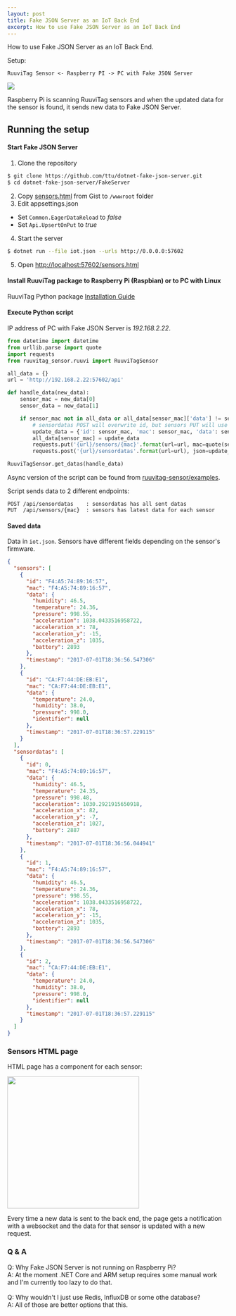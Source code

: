 ```yaml
---
layout: post
title: Fake JSON Server as an IoT Back End
excerpt: How to use Fake JSON Server as an IoT Back End
---
```


How to use Fake JSON Server as an IoT Back End.

Setup:
```
RuuviTag Sensor <- Raspberry PI -> PC with Fake JSON Server
```

<img src="https://lh3.googleusercontent.com/6aHT-7EnYG1-tfOvH2Gavoq0YZTjotfOzO76fuWBv1uEbRVQvHqQqmtpk-My-iqTCRoCKv_KoqXCt_ptijqZ_NYpTiGf34ubJOAwhFu-9DDFlIFa9jZcGeH2pviRK0wsNaP3C_E_3raG1xeQQjlCgP4SJRRs1z2ssBgaLJEjJkpxsMMzgqQFmwayAYwJjhwiWNjxZsJhjaTHrIdq7n-RSxI-5q5XwHL4onK55WvaO7xz-06pAiHWn6X6dpWa-SrwTLRzEwFFaTJVu9QITD7KuoDWngoCCNd4wPFO1xOAviNeCO2iWFUEOu-nXc4I9uIZt0JzFMgjEPSN7QA84qWi3Z6_juMUzPn2EPwu4yEr07__3ffCRVRxSukQJIxnugFGifgOYiQDrxhLIsoZIMFMe-Dn44FK3u7UZLLtftYv9-KO62AF0KpW4YsOyMvWz9n06PaCLp13LPkqkdnghq0NgfXd9xVmoNPFXc1B8um7XVZHEyQ4ZoI3DKcLJYTWuhTfAI2aj56L9t8ToVagukOSZkTRHNerEwuWmOOaZuzrgEC7uyUtYOSZISc0c619bFiJRAKD9tUxmGT7O7bhLfGlYMDEGqXmglvpilYKJEdTAy82V2lhgKdUHkWzOIXlW43DmM7KjQg-gDBhpfSp3-nj9Hn--mQknjvVjuR9C_boTfs=w1218-h685-no" />

Raspberry Pi is scanning RuuviTag sensors and when the updated data for the sensor is found, it sends new data to Fake JSON Server.

## Running the setup

#### Start Fake JSON Server


1. Clone the repository
```sh
$ git clone https://github.com/ttu/dotnet-fake-json-server.git
$ cd dotnet-fake-json-server/FakeServer
```
2. Copy [sensors.html](https://gist.github.com/ttu/427d817742ccea339d7c9cd8833a87ce) from Gist to `/wwwroot` folder
3. Edit appsettings.json
  * Set `Common.EagerDataReload` to _false_
  * Set `Api.UpsertOnPut` to _true_
4. Start the server
```sh
$ dotnet run --file iot.json --urls http://0.0.0.0:57602
```
5. Open [http://localhost:57602/sensors.html](http://localhost:57602/sensors.html)

#### Install RuuviTag package to Raspberry Pi (Raspbian) or to PC with Linux

RuuviTag Python package [Installation Guide](https://github.com/ttu/ruuvitag-sensor#installation)

#### Execute Python script

IP address of PC with Fake JSON Server is _192.168.2.22_.

```python
from datetime import datetime
from urllib.parse import quote
import requests
from ruuvitag_sensor.ruuvi import RuuviTagSensor

all_data = {}
url = 'http://192.168.2.22:57602/api'

def handle_data(new_data):
    sensor_mac = new_data[0]
    sensor_data = new_data[1]

    if sensor_mac not in all_data or all_data[sensor_mac]['data'] != sensor_data:
        # sensordatas POST will overwrite id, but sensors PUT will use it
        update_data = {'id': sensor_mac, 'mac': sensor_mac, 'data': sensor_data, 'timestamp': datetime.now().isoformat()}
        all_data[sensor_mac] = update_data
        requests.put('{url}/sensors/{mac}'.format(url=url, mac=quote(sensor_mac)), json=update_data)
        requests.post('{url}/sensordatas'.format(url=url), json=update_data)

RuuviTagSensor.get_datas(handle_data)
```

Async version of the script can be found from [ruuvitag-sensor/examples](https://github.com/ttu/ruuvitag-sensor/blob/master/examples/send_updated_async.py). 

Script sends data to 2 different endpoints:

```
POST /api/sensordatas    : sensordatas has all sent datas
PUT  /api/sensors/{mac}  : sensors has latest data for each sensor
```

#### Saved data

Data in `iot.json`. Sensors have different fields depending on the sensor's firmware.

```json
{
  "sensors": [
    {
      "id": "F4:A5:74:89:16:57",
      "mac": "F4:A5:74:89:16:57",
      "data": {
        "humidity": 46.5,
        "temperature": 24.36,
        "pressure": 998.55,
        "acceleration": 1038.0433516958722,
        "acceleration_x": 78,
        "acceleration_y": -15,
        "acceleration_z": 1035,
        "battery": 2893
      },
      "timestamp": "2017-07-01T18:36:56.547306"
    },
    {
      "id": "CA:F7:44:DE:EB:E1",
      "mac": "CA:F7:44:DE:EB:E1",
      "data": {
        "temperature": 24.0,
        "humidity": 38.0,
        "pressure": 998.0,
        "identifier": null
      },
      "timestamp": "2017-07-01T18:36:57.229115"
    }
  ],
  "sensordatas": [
    {
      "id": 0,
      "mac": "F4:A5:74:89:16:57",
      "data": {
        "humidity": 46.5,
        "temperature": 24.35,
        "pressure": 998.48,
        "acceleration": 1030.2921915650918,
        "acceleration_x": 82,
        "acceleration_y": -7,
        "acceleration_z": 1027,
        "battery": 2887
      },
      "timestamp": "2017-07-01T18:36:56.044941"
    },
    {
      "id": 1,
      "mac": "F4:A5:74:89:16:57",
      "data": {
        "humidity": 46.5,
        "temperature": 24.36,
        "pressure": 998.55,
        "acceleration": 1038.0433516958722,
        "acceleration_x": 78,
        "acceleration_y": -15,
        "acceleration_z": 1035,
        "battery": 2893
      },
      "timestamp": "2017-07-01T18:36:56.547306"
    },
    {
      "id": 2,
      "mac": "CA:F7:44:DE:EB:E1",
      "data": {
        "temperature": 24.0,
        "humidity": 38.0,
        "pressure": 998.0,
        "identifier": null
      },
      "timestamp": "2017-07-01T18:36:57.229115"
    }
  ]
}
```

### Sensors HTML page

HTML page has a component for each sensor:

<img src="https://lh3.googleusercontent.com/YyiVGcxikooLsrOA7gAjVrzD7T5TJh9aF-obmPDHixPsxd9fqxxlSWm_TiBWBGprPjYyTfBOU9rjHMOIhswNOcDLhmqTcgUoT-2gslTWm7ZeBqb53Ioxc59eH00WitHnPEPr6IqeDlAo0sH1oIYwu_eojvvmAMrLxx43sqaDKjxs4CzMfUiFvEv6TtUG3l9GkgtfhmxkF0V2omhO3healOVrNcMqvcklkZeWPrCVWZHrJ3I4TmDvLNDL9kWuyVW4HbhDgwnomwLfh3KrBjE4hoT_lWS1sqmYBvv0pWy552FujiaTEqAYco1Nnlu-NulENb9kM40iGkcTFj8jJvCjAXi2D52voeyOvgsRHSZE4NPExbfpoKXvlckyu_5Kd1-aEBX3nID7Wbb5-T8uaj2GWmoytdsqtCEq_sTLQYWnNveOdnEHqBAqQUaBTwfw81skSbgkbzFrG7Onpb68SyUWsdTu4pfJPYknASrsoR-9-zB0JrHGzDn0kUsoCazZk0xwqO8oVptGXN2R2MPpaSaVkLdf7oVgMW31BHXurSetTLuKIsYWmEzLML07O6R2tw3FQhuTu8OzJTOErG4q2_lgFa8A_ntDTFBpg7NhPYfBUSNlLMs6wFjuDBG-8J9OszWQyePAVdw0_Khn1gk6UK77-6axORtIm0KhtpHuAw50ELU=w498-h519-no" width="300px" />

Every time a new data is sent to the back end, the page gets a notification with a websocket and the data for that sensor is updated with a new request.

### Q & A

Q: Why Fake JSON Server is not running on Raspberry Pi?<br/>
A: At the moment .NET Core and ARM setup requires some manual work and I'm currently too lazy to do that.
<br/><br/>
Q: Why wouldn't I just use Redis, InfluxDB or some othe database?<br/>
A: All of those are better options that this.
